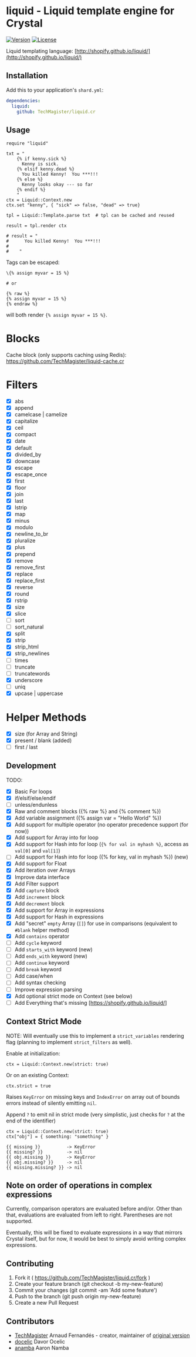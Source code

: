 # liquid - Liquid template engine for Crystal

[![Version](https://img.shields.io/github/tag/TechMagister/liquid.cr.svg?maxAge=360)](https://github.com/TechMagister/liquid.cr/releases/latest)
[![License](https://img.shields.io/github/license/TechMagister/liquid.cr.svg)](https://github.com/TechMagister/liquid.cr/blob/master/LICENSE)

Liquid templating language: [http://shopify.github.io/liquid/](http://shopify.github.io/liquid/)

## Installation

Add this to your application's `shard.yml`:

```yaml
dependencies:
  liquid:
    github: TechMagister/liquid.cr
```

## Usage

```crystal
require "liquid"

txt = "
    {% if kenny.sick %}
      Kenny is sick.
    {% elsif kenny.dead %}
      You killed Kenny!  You ***!!!
    {% else %}
      Kenny looks okay --- so far
    {% endif %}
    "
ctx = Liquid::Context.new
ctx.set "kenny", { "sick" => false, "dead" => true}

tpl = Liquid::Template.parse txt  # tpl can be cached and reused

result = tpl.render ctx

# result = "
#      You killed Kenny!  You ***!!!
#
#    "

```

Tags can be escaped:
``` liquid
\{% assign myvar = 15 %}

# or

{% raw %}
{% assign myvar = 15 %}
{% endraw %}
```
will both render `{% assign myvar = 15 %}`.

# Blocks
Cache block (only supports caching using Redis): https://github.com/TechMagister/liquid-cache.cr

# Filters
- [x] abs
- [x] append
- [x] camelcase | camelize
- [x] capitalize
- [x] ceil
- [x] compact
- [x] date
- [x] default
- [x] divided_by
- [x] downcase
- [x] escape
- [x] escape_once
- [x] first
- [x] floor
- [x] join
- [x] last
- [x] lstrip
- [x] map
- [x] minus
- [x] modulo
- [x] newline_to_br
- [x] pluralize
- [x] plus
- [x] prepend
- [x] remove
- [x] remove_first
- [x] replace
- [x] replace_first
- [x] reverse
- [x] round
- [x] rstrip
- [x] size
- [x] slice
- [ ] sort
- [ ] sort_natural
- [x] split
- [x] strip
- [x] strip_html
- [x] strip_newlines
- [ ] times
- [ ] truncate
- [ ] truncatewords
- [x] underscore
- [ ] uniq
- [x] upcase | uppercase

# Helper Methods
- [x] size (for Array and String)
- [x] present / blank (added)
- [ ] first / last

## Development

TODO:
- [x] Basic For loops
- [x] if/elsif/else/endif
- [ ] unless/endunless
- [x] Raw and comment blocks ({% raw %} and {% comment %})
- [x] Add variable assignment ({% assign var = "Hello World" %})
- [x] Add support for multiple operator (no operator precedence support (for now))
- [x] Add support for Array into for loop
- [x] Add support for Hash into for loop (`{% for val in myhash %}`, access as `val[0]` and `val[1]`)
- [ ] Add support for Hash into for loop ({% for key, val in myhash %}) (new)
- [x] Add support for Float
- [x] Add iteration over Arrays
- [x] Improve data interface
- [x] Add Filter support
- [x] Add `capture` block
- [x] Add `increment` block
- [x] Add `decrement` block
- [x] Add support for Array in expressions
- [x] Add support for Hash in expressions
- [x] Add "secret" `empty` Array (`[]`) for use in comparisons (equivalent to `#blank` helper method)
- [x] Add `contains` operator
- [ ] Add `cycle` keyword
- [ ] Add `starts_with` keyword (new)
- [ ] Add `ends_with` keyword (new)
- [ ] Add `continue` keyword
- [ ] Add `break` keyword
- [ ] Add case/when
- [ ] Add syntax checking
- [ ] Improve expression parsing
- [x] Add optional strict mode on Context (see below)
- [ ] Add Everything that's missing [https://shopify.github.io/liquid/]

## Context Strict Mode

NOTE: Will eventually use this to implement a `strict_variables` rendering flag (planning to implement `strict_filters` as well).

Enable at initialization:
```crystal
ctx = Liquid::Context.new(strict: true)
```

Or on an existing Context:
```crystal
ctx.strict = true
```

Raises `KeyError` on missing keys and `IndexError` on array out of bounds errors instead of silently emitting `nil`.

Append `?` to emit nil in strict mode (very simplistic, just checks for `?` at the end of the identifier)

```crystal
ctx = Liquid::Context.new(strict: true)
ctx["obj"] = { something: "something" }
```

```liquid
{{ missing }}          -> KeyError
{{ missing? }}         -> nil
{{ obj.missing }}      -> KeyError
{{ obj.missing? }}     -> nil
{{ missing.missing? }} -> nil
```

## Note on order of operations in complex expressions ##

Currently, comparison operators are evaluated before and/or. Other than that, evaluations are evaluated from left to right. Parentheses are not supported.

Eventually, this will be fixed to evaluate expressions in a way that mirrors Crystal itself, but for now, it would be best to simply avoid writing complex expressions.

## Contributing

1. Fork it ( https://github.com/TechMagister/liquid.cr/fork )
2. Create your feature branch (git checkout -b my-new-feature)
3. Commit your changes (git commit -am 'Add some feature')
4. Push to the branch (git push origin my-new-feature)
5. Create a new Pull Request

## Contributors

- [TechMagister](https://github.com/TechMagister) Arnaud Fernandés - creator, maintainer of [original version](https://github.com/TechMagister/liquid.cr)
- [docelic](https://github.com/docelic) Davor Ocelic
- [anamba](https://github.com/anamba) Aaron Namba

